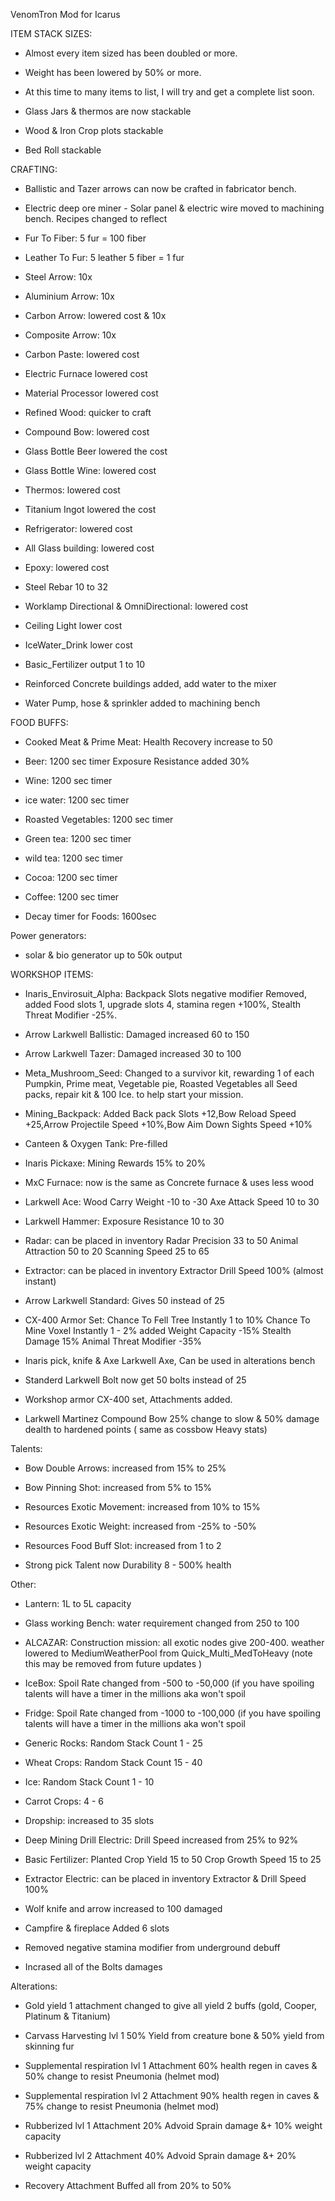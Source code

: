 VenomTron Mod for Icarus


ITEM STACK SIZES:

- Almost every item sized has been doubled or more.

- Weight has been lowered by 50% or more.

- At this time to many items to list, I will try and get a complete list soon.

- Glass Jars & thermos are now stackable

- Wood & Iron Crop plots stackable

- Bed Roll stackable


CRAFTING:

- Ballistic and Tazer arrows can now be crafted in fabricator bench.

- Electric deep ore miner - Solar panel & electric wire moved to machining bench. Recipes changed to reflect

- Fur To Fiber: 5 fur = 100 fiber

- Leather To Fur: 5 leather 5 fiber = 1 fur

-  Steel Arrow: 10x

- Aluminium Arrow: 10x

- Carbon Arrow: lowered cost & 10x

- Composite Arrow: 10x

- Carbon Paste: lowered cost

- Electric Furnace lowered cost

- Material Processor lowered cost

- Refined Wood: quicker to craft

- Compound Bow: lowered cost

- Glass Bottle Beer lowered the cost

- Glass Bottle Wine: lowered cost

- Thermos: lowered cost

- Titanium Ingot lowered the cost

- Refrigerator: lowered cost 

- All Glass building: lowered cost

- Epoxy: lowered cost

- Steel Rebar 10 to 32

- Worklamp Directional & OmniDirectional: lowered cost

- Ceiling Light lower cost

- IceWater_Drink lower cost

- Basic_Fertilizer output 1 to 10

- Reinforced Concrete buildings added, add water to the mixer

- Water Pump, hose & sprinkler added to machining bench

FOOD BUFFS:

- Cooked Meat & Prime Meat: Health Recovery increase to 50

- Beer: 1200 sec timer Exposure Resistance added 30%

- Wine: 1200 sec timer

- ice water: 1200 sec timer

- Roasted Vegetables: 1200 sec timer

- Green tea: 1200 sec timer

- wild tea: 1200 sec timer

- Cocoa: 1200 sec timer

- Coffee: 1200 sec timer

- Decay timer for Foods: 1600sec

Power generators:

- solar & bio generator up to 50k output

WORKSHOP ITEMS:

- Inaris_Envirosuit_Alpha: Backpack Slots negative modifier Removed, added Food slots 1, upgrade slots 4, stamina regen +100%, Stealth Threat Modifier -25%.

- Arrow Larkwell Ballistic: Damaged increased 60 to 150

- Arrow Larkwell Tazer: Damaged increased 30 to 100

- Meta_Mushroom_Seed: Changed to a survivor kit, rewarding 1 of each Pumpkin, Prime meat, Vegetable pie, Roasted Vegetables all Seed packs, repair kit & 100 Ice. to help start your mission.

- Mining_Backpack: Added Back pack Slots +12,Bow Reload Speed +25,Arrow Projectile Speed +10%,Bow Aim Down Sights Speed +10%

- Canteen & Oxygen Tank: Pre-filled

- Inaris Pickaxe: Mining Rewards 15% to 20%

- MxC Furnace: now is the same as Concrete furnace & uses less wood

- Larkwell Ace: Wood Carry Weight -10 to -30 Axe Attack Speed 10 to 30

- Larkwell Hammer: Exposure Resistance 10 to 30

- Radar: can be placed in inventory Radar Precision 33 to 50 Animal Attraction 50 to 20 Scanning Speed 25 to 65

- Extractor: can be placed in inventory Extractor Drill Speed 100% (almost instant)

- Arrow Larkwell Standard: Gives 50 instead of 25

- CX-400 Armor Set: Chance To Fell Tree Instantly 1 to 10% Chance To Mine Voxel Instantly 1 - 2% added Weight Capacity -15% Stealth Damage 15% Animal Threat Modifier -35%

- Inaris pick, knife & Axe Larkwell Axe, Can be used in alterations bench

- Standerd Larkwell Bolt now get 50 bolts instead of 25

- Workshop armor CX-400 set, Attachments added.

- Larkwell Martinez Compound Bow 25% change to slow & 50% damage dealth to hardened points ( same as cossbow Heavy stats)

Talents:

- Bow Double Arrows: increased from 15% to 25%

- Bow Pinning Shot: increased from 5% to 15%

- Resources Exotic Movement: increased from 10% to 15%

- Resources Exotic Weight: increased from -25% to -50%

- Resources Food Buff Slot: increased from 1 to 2

- Strong pick Talent now Durability 8 - 500% health


Other:

- Lantern: 1L to 5L capacity

- Glass working Bench: water requirement changed from 250 to 100

- ALCAZAR: Construction mission: all exotic nodes give 200-400. weather lowered to MediumWeatherPool from Quick_Multi_MedToHeavy (note this may be removed from future updates
)
- IceBox: Spoil Rate changed from -500 to -50,000 (if you have spoiling talents will have a timer in the millions aka won't spoil

- Fridge: Spoil Rate changed from -1000 to -100,000 (if you have spoiling talents will have a timer in the millions aka won't spoil

- Generic Rocks: Random Stack Count 1 - 25

- Wheat Crops: Random Stack Count 15 - 40

- Ice: Random Stack Count 1 - 10

- Carrot Crops: 4 - 6

- Dropship: increased to 35 slots

- Deep Mining Drill Electric: Drill Speed increased from 25% to 92%

- Basic Fertilizer: Planted Crop Yield 15 to 50 Crop Growth Speed 15 to 25

- Extractor Electric: can be placed in inventory Extractor & Drill Speed 100%

- Wolf knife and arrow increased to 100 damaged

- Campfire & fireplace Added 6 slots

- Removed negative stamina modifier from underground debuff 

- Incrased all of the Bolts damages 

Alterations:

- Gold yield 1 attachment changed to give all yield 2 buffs (gold, Cooper, Platinum & Titanium)

- Carvass Harvesting lvl 1 50% Yield from creature bone & 50% yield from skinning fur

- Supplemental respiration lvl 1 Attachment 60% health regen in caves & 50% change to resist Pneumonia (helmet mod)

- Supplemental respiration lvl 2 Attachment 90% health regen in caves & 75% change to resist Pneumonia (helmet mod)

- Rubberized lvl 1 Attachment 20% Advoid Sprain damage &+ 10% weight capacity

- Rubberized lvl 2 Attachment 40% Advoid Sprain damage &+ 20% weight capacity

- Recovery Attachment Buffed all from 20% to 50%

